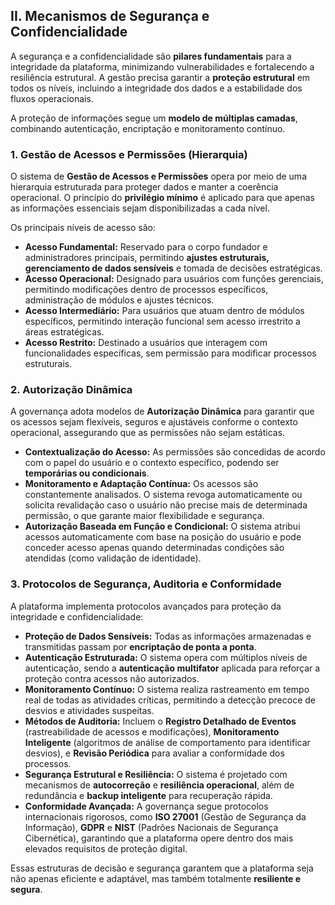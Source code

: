 ## II. Mecanismos de Segurança e Confidencialidade

A segurança e a confidencialidade são **pilares fundamentais** para a integridade da plataforma, minimizando vulnerabilidades e fortalecendo a resiliência estrutural. A gestão precisa garantir a **proteção estrutural** em todos os níveis, incluindo a integridade dos dados e a estabilidade dos fluxos operacionais.

A proteção de informações segue um **modelo de múltiplas camadas**, combinando autenticação, encriptação e monitoramento contínuo.

### 1. Gestão de Acessos e Permissões (Hierarquia)

O sistema de **Gestão de Acessos e Permissões** opera por meio de uma hierarquia estruturada para proteger dados e manter a coerência operacional. O princípio do **privilégio mínimo** é aplicado para que apenas as informações essenciais sejam disponibilizadas a cada nível.

Os principais níveis de acesso são:

- **Acesso Fundamental:** Reservado para o corpo fundador e administradores principais, permitindo **ajustes estruturais, gerenciamento de dados sensíveis** e tomada de decisões estratégicas.
- **Acesso Operacional:** Designado para usuários com funções gerenciais, permitindo modificações dentro de processos específicos, administração de módulos e ajustes técnicos.
- **Acesso Intermediário:** Para usuários que atuam dentro de módulos específicos, permitindo interação funcional sem acesso irrestrito a áreas estratégicas.
- **Acesso Restrito:** Destinado a usuários que interagem com funcionalidades específicas, sem permissão para modificar processos estruturais.

### 2. Autorização Dinâmica

A governança adota modelos de **Autorização Dinâmica** para garantir que os acessos sejam flexíveis, seguros e ajustáveis conforme o contexto operacional, assegurando que as permissões não sejam estáticas.

- **Contextualização do Acesso:** As permissões são concedidas de acordo com o papel do usuário e o contexto específico, podendo ser **temporárias ou condicionais**.
- **Monitoramento e Adaptação Contínua:** Os acessos são constantemente analisados. O sistema revoga automaticamente ou solicita revalidação caso o usuário não precise mais de determinada permissão, o que garante maior flexibilidade e segurança.
- **Autorização Baseada em Função e Condicional:** O sistema atribui acessos automaticamente com base na posição do usuário e pode conceder acesso apenas quando determinadas condições são atendidas (como validação de identidade).

### 3. Protocolos de Segurança, Auditoria e Conformidade

A plataforma implementa protocolos avançados para proteção da integridade e confidencialidade:

- **Proteção de Dados Sensíveis:** Todas as informações armazenadas e transmitidas passam por **encriptação de ponta a ponta**.
- **Autenticação Estruturada:** O sistema opera com múltiplos níveis de autenticação, sendo a **autenticação multifator** aplicada para reforçar a proteção contra acessos não autorizados.
- **Monitoramento Contínuo:** O sistema realiza rastreamento em tempo real de todas as atividades críticas, permitindo a detecção precoce de desvios e atividades suspeitas.
- **Métodos de Auditoria:** Incluem o **Registro Detalhado de Eventos** (rastreabilidade de acessos e modificações), **Monitoramento Inteligente** (algoritmos de análise de comportamento para identificar desvios), e **Revisão Periódica** para avaliar a conformidade dos processos.
- **Segurança Estrutural e Resiliência:** O sistema é projetado com mecanismos de **autocorreção** e **resiliência operacional**, além de redundância e **backup inteligente** para recuperação rápida.
- **Conformidade Avançada:** A governança segue protocolos internacionais rigorosos, como **ISO 27001** (Gestão de Segurança da Informação), **GDPR** e **NIST** (Padrões Nacionais de Segurança Cibernética), garantindo que a plataforma opere dentro dos mais elevados requisitos de proteção digital.

Essas estruturas de decisão e segurança garantem que a plataforma seja não apenas eficiente e adaptável, mas também totalmente **resiliente e segura**.
